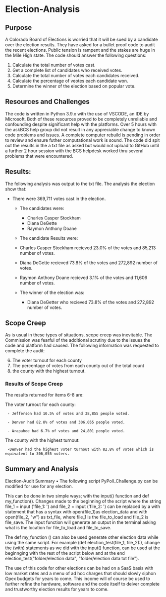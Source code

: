 # Election-Analysis

## Purpose

A Colorado Board of Elections is worried that it will be sued by a candidate over the election results.   They have asked for a bullet proof code to audit the recent elections.  Public tension is rampent and the stakes are huge in the Mile High state.
The code should answer the following questions:

 1. Calculate the total number of votes cast.
 2. Get a complete list of candidates who received votes.
 3. Calculate the total number of votes each candidates received.
 4. Calculate the percentage of veotes each candidate won.
 5. Determine the winner of the election based on popular vote.

## Resources and Challenges

The code is written in Python 3.9.x with the use of VSCODE, an IDE by Microsoft.  Both of these resources proved to be completely unreliable and confounding despite significant help with the platforms.   Over 5 hours with the askBCS help group did not result in any appreciable change to known code problems and issues.  A complete computer rebuild is pending in order to review and ensure futher computational work is sound.  The code did spit out the results in the a txt file as asked but would not upload to GitHub until a further 2 hour session with the BCS helpdesk worked thru several problems that were encountered.

## Results:
The following analysis was output to the txt file.  The analysis the election show that:

  - There were 369,711 votes cast in the election.
    	
    - The candidates were:
     
      - Charles Casper Stockham
      - Diana DeGette
      - Raymon Anthony Doane
    
    - The candidate Results were:
     - Charles Casper Stockham recieved 23.0% of the votes and 85,213 number of votes.
     - Diana DeGette recieved 73.8% of the votes and 272,892 number of votes.
     - Raymon Anthony Doane recieved 3.1% of the votes and 11,606 number of votes. 
        
    - The winner of the election was:
        
        - Diana DeGetter who recieved 73.8% of the votes and 272,892 number of votes.

## Scope Creep
As is usual in these types of situations, scope creep was inevitable.  The Commission was fearful of the additional scrutiny due to the issues the code and platform had caused. The following information was requested to complete the audit:

6. The voter turnout for each county
7. The percentage of votes from each county out of the total count
8. the county with the highest turnout.

### Results of Scope Creep
The results returned for items 6-8 are:

The voter turnout for each county:

     - Jefferson had 10.5% of votes and 38,855 people voted.
      
     - Denver had 82.8% of votes and 306,055 people voted. 
      
     - Arapahoe had 6.7% of votes and 24,801 people voted.
      
The county with the highest turnout:
     
     -Denver had the highest voter turnout with 82.8% of votes which is equivalent to 306,055 voters.


## Summary and Analysis

Election-Audit Summary
•	The following script PyPoll_Challenge.py can be modified for use for any election.  

This can be done in two simple ways;  with the input() function and def my_function().   Changes made to the beginning of the script where the string file_1 = input ('file_1: ') and file_2 = input ('file_2: ') can be replaced by a with statement that has a syntax with open(file_1)as election_data and with open(file_2, "w") as txt_file, where file_1 is the file_to_load and file_2 is file_save.   The input function will generate an output in the terminal asking what is the location for file_to_load and file_to_save. 

The def my_function () can also be used generate other election data while using the same script. For example (def election_test(file_1, file_2):), change the (with) statements as we did with the input() function, can be used at the beginnging with the rest of the script below and at the end election_test("folder/election data", "folder/election data txt file").

The use of this code for other elections can be had on a SaaS basis with low market rates and a menu of ad hoc charges that should slowly siphon Opex budgets for years to come.  This income will of course be used to further refine the hardware, software and the code itself to delver complete and trustworthy election results for years to come.
